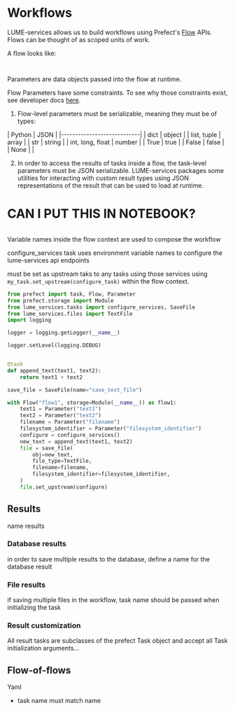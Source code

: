 # Workflows

LUME-services allows us to build workflows using Prefect's [Flow](https://docs.prefect.io/core/concepts/flows.html) APIs. Flows can be thought of as scoped units of work.

A flow looks like:
```


```

Parameters are data objects passed into the flow at runtime.




Flow Parameters have some constraints. To see why those constraints exist, see developer docs [here](developer/prefect.md#serialization).
1. Flow-level parameters must be serializable, meaning they must be of types:

|  Python          | JSON    |
|----------------------------|
| dict             | object  |
| list, tuple      | array   |
| str              | string  |
| int, long, float | number  |
| True             | true    |
| False            | false   |
| None             |         |

2. In order to access the results of tasks inside a flow, the task-level parameters must be JSON serializable. LUME-services packages some utilities for interacting with custom result types using JSON representations of the result that can be used to load at runtime.

# CAN I PUT THIS IN NOTEBOOK?
```python


```

Variable names inside the flow context are used to compose the workflow

configure_services task uses environment variable names to configure the lume-services api endpoints





must be set as upstream taks to any tasks using those services using `my_task.set_upstream(configure_task)` within the flow context.



```python
from prefect import task, Flow, Parameter
from prefect.storage import Module
from lume_services.tasks import configure_services, SaveFile
from lume_services.files import TextFile
import logging

logger = logging.getLogger(__name__)

logger.setLevel(logging.DEBUG)


@task
def append_text(text1, text2):
    return text1 + text2

save_file = SaveFile(name="save_text_file")

with Flow("flow1", storage=Module(__name__)) as flow1:
    text1 = Parameter("text1")
    text2 = Parameter("text2")
    filename = Parameter("filename")
    filesystem_identifier = Parameter("filesystem_identifier")
    configure = configure_services()
    new_text = append_text(text1, text2)
    file = save_file(
        obj=new_text,
        file_type=TextFile,
        filename=filename,
        filesystem_identifier=filesystem_identifier,
    )
    file.set_upstream(configure)


```

## Results

name results


### Database results

in order to save multiple results to the database, define a name for the database result


### File results

if saving multiple files in the workflow, task name should be passed when initializing the task


### Result customization

All result tasks are subclasses of the prefect Task object and accept all Task initialization arguments...


## Flow-of-flows

Yaml
* task name must match name
